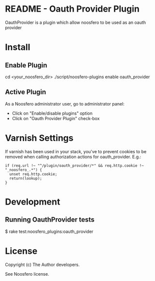 README - Oauth Provider Plugin
================================

OauthProvider is a plugin which allow noosfero to be used as an oauth provider 

Install
=======

Enable Plugin
-------------

cd <your_noosfero_dir>
./script/noosfero-plugins enable oauth_provider

Active Plugin
-------------

As a Noosfero administrator user, go to administrator panel:

- Click on "Enable/disable plugins" option
- Click on "Oauth Provider Plugin" check-box

Varnish Settings
================
If varnish has been used in your stack, you've to prevent cookies to be removed when calling authorization actions for  oauth_provider. E.g.:

```
if (req.url !~ "^/plugin/oauth_provider/*" && req.http.cookie !~ "_noosfero_.*") {
  unset req.http.cookie;
  return(lookup);
}
```

Development
===========

Running OauthProvider tests
--------------------

$ rake test:noosfero_plugins:oauth_provider

License
=======

Copyright (c) The Author developers.

See Noosfero license.
